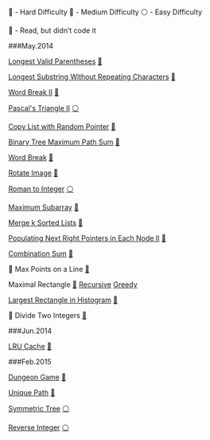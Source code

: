 :red_circle: - Hard Difficulty
:large_blue_circle: - Medium Difficulty
:white_circle: - Easy Difficulty

:memo: - Read, but didn’t code it

###May.2014

[Longest Valid Parentheses](src/main/java/leetcode/may2014/LongestValidParentheses.java) [:red_circle:](http://oj.leetcode.com/problems/longest-valid-parentheses/)

[Longest Substring Without Repeating Characters](src/main/java/leetcode/may2014/LongestSubstringWithoutRepeatingCharacters.java) [:large_blue_circle:](http://oj.leetcode.com/problems/longest-substring-without-repeating-characters/)

[Word Break II](src/main/java/leetcode/may2014/WordBreakII.java) [:red_circle:](http://oj.leetcode.com/problems/word-break-ii/)

[Pascal's Triangle II](src/main/java/leetcode/may2014/PascalsTriangleII.java) [:white_circle:](http://oj.leetcode.com/problems/pascals-triangle-ii/)

[Copy List with Random Pointer](src/main/java/leetcode/may2014/CopyListwithRandomPointer.java) [:red_circle:](http://oj.leetcode.com/problems/copy-list-with-random-pointer/)

[Binary Tree Maximum Path Sum](src/main/java/leetcode/may2014/BinaryTreeMaximumPathSum.java) [:red_circle:](http://oj.leetcode.com/problems/binary-tree-maximum-path-sum/)

[Word Break](src/main/java/leetcode/may2014/WordBreak.java) [:large_blue_circle:](http://oj.leetcode.com/problems/word-break/)

[Rotate Image](src/main/java/leetcode/may2014/RotateImage.java) [:large_blue_circle:](http://oj.leetcode.com/problems/rotate-image/)

[Roman to Integer](src/main/java/leetcode/may2014/RomantoInteger.java) [:white_circle:](http://oj.leetcode.com/problems/roman-to-integer/)

[Maximum Subarray](src/main/java/leetcode/may2014/MaximumSubarray.java) [:large_blue_circle:](http://oj.leetcode.com/problems/maximum-subarray/)

[Merge k Sorted Lists](src/main/java/leetcode/may2014/MergekSortedLists.java) [:red_circle:](http://oj.leetcode.com/problems/merge-k-sorted-lists/)

[Populating Next Right Pointers in Each Node II](src/main/java/leetcode/may2014/PopulatingNextRightPointersinEachNodeII.java) [:red_circle:](http://oj.leetcode.com/problems/populating-next-right-pointers-in-each-node-ii/)

[Combination Sum](src/main/java/leetcode/may2014/CombinationSum.java) [:large_blue_circle:](https://oj.leetcode.com/problems/combination-sum/)

:memo: Max Points on a Line [:red_circle:](http://oj.leetcode.com/problems/max-points-on-a-line/)

Maximal Rectangle [:red_circle:](https://oj.leetcode.com/problems/maximal-rectangle/) 
[Recursive](src/main/java/leetcode/may2014/MaximalRectangleRecursive.java) 
[Greedy](src/main/java/leetcode/may2014/MaximalRectangleGreedy.java)

[Largest Rectangle in Histogram](src/main/java/leetcode/may2014/LargestRectangleInHistogram.java) [:red_circle:](https://oj.leetcode.com/problems/largest-rectangle-in-histogram/)

:memo: Divide Two Integers [:large_blue_circle:](https://oj.leetcode.com/problems/divide-two-integers/)


###Jun.2014

[LRU Cache](src/main/java/leetcode/jun2014/LRUCache.java) [:red_circle:](https://oj.leetcode.com/problems/lru-cache/)


###Feb.2015

[Dungeon Game](src/main/java/leetcode/feb2015/DungeonGame.java) [:red_circle:](https://oj.leetcode.com/problems/dungeon-game/)

[Unique Path](src/main/java/leetcode/feb2015/UniquePath.java) [:large_blue_circle:](https://oj.leetcode.com/problems/unique-paths/)

[Symmetric Tree](src/main/java/leetcode/feb2015/SymmetricTree.java) [:white_circle:](https://oj.leetcode.com/problems/symmetric-tree/)

[Reverse Integer](src/main/java/leetcode/feb2015/ReverseInteger.java) [:white_circle:](https://oj.leetcode.com/problems/reverse-integer/)
